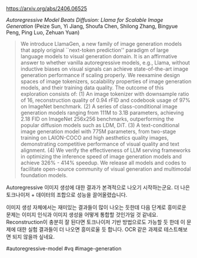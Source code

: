 https://arxiv.org/abs/2406.06525

*Autoregressive Model Beats Diffusion: Llama for Scalable Image Generation* (Peize Sun, Yi Jiang, Shoufa Chen, Shilong Zhang, Bingyue Peng, Ping Luo, Zehuan Yuan)

> We introduce LlamaGen, a new family of image generation models that apply original ``next-token prediction'' paradigm of large language models to visual generation domain. It is an affirmative answer to whether vanilla autoregressive models, e.g., Llama, without inductive biases on visual signals can achieve state-of-the-art image generation performance if scaling properly. We reexamine design spaces of image tokenizers, scalability properties of image generation models, and their training data quality. The outcome of this exploration consists of: (1) An image tokenizer with downsample ratio of 16, reconstruction quality of 0.94 rFID and codebook usage of 97% on ImageNet benchmark. (2) A series of class-conditional image generation models ranging from 111M to 3.1B parameters, achieving 2.18 FID on ImageNet 256x256 benchmarks, outperforming the popular diffusion models such as LDM, DiT. (3) A text-conditional image generation model with 775M parameters, from two-stage training on LAION-COCO and high aesthetics quality images, demonstrating competitive performance of visual quality and text alignment. (4) We verify the effectiveness of LLM serving frameworks in optimizing the inference speed of image generation models and achieve 326% - 414% speedup. We release all models and codes to facilitate open-source community of visual generation and multimodal foundation models.

Autoregressive 이미지 생성에 대한 결과가 본격적으로 나오기 시작하는군요. 더 나은 토크나이저 + 데이터의 조합으로 성능을 끌어올렸습니다.

이미지 생성 자체에서는 재미있는 결과들이 많이 나오는 듯한데 다음 단계로 흥미로운 문제는 이미지 인식과 이미지 생성을 어떻게 통합할 것인가일 것 같네요. Reconstruction이 충분히 잘 된다면 토크나이저 기반 방법으로도 가능할 듯 한데 이 문제에 대한 실험 결과들이 더 나오면 흥미로울 듯 합니다. OCR 같은 과제로 테스트해보면 되지 않을까 싶네요.

#autoregressive-model #vq #image-generation 